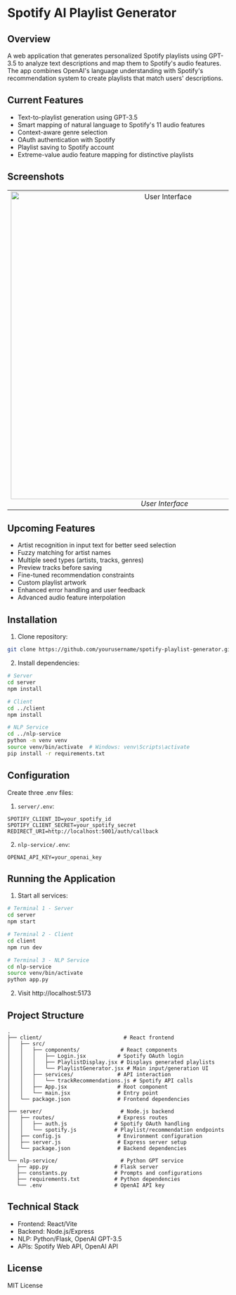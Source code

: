 # Spotify AI Playlist Generator

## Overview
A web application that generates personalized Spotify playlists using GPT-3.5 to analyze text descriptions and map them to Spotify's audio features. The app combines OpenAI's language understanding with Spotify's recommendation system to create playlists that match users' descriptions.

## Current Features
- Text-to-playlist generation using GPT-3.5
- Smart mapping of natural language to Spotify's 11 audio features
- Context-aware genre selection
- OAuth authentication with Spotify
- Playlist saving to Spotify account
- Extreme-value audio feature mapping for distinctive playlists

## Screenshots

<table>
  <tr>
    <td style="width: 700px; text-align: center;">
      <img src="./images/gen_playlist_ui.png" alt="User Interface" width="700"><br>
      <em>User Interface</em>
    </td>
    <td style="text-align: center;">
      <img src="./images/gen_playlist.jpg" alt="Generated Playlist" style="max-width: 100%;"><br>
      <em>Spotify Generated Playlist</em>
    </td>
  </tr>
</table>

## Upcoming Features
- Artist recognition in input text for better seed selection 
- Fuzzy matching for artist names
- Multiple seed types (artists, tracks, genres)
- Preview tracks before saving
- Fine-tuned recommendation constraints
- Custom playlist artwork
- Enhanced error handling and user feedback
- Advanced audio feature interpolation

## Installation
1. Clone repository:
```bash
git clone https://github.com/yourusername/spotify-playlist-generator.git
```

2. Install dependencies:
```bash
# Server
cd server
npm install

# Client
cd ../client
npm install

# NLP Service
cd ../nlp-service
python -m venv venv
source venv/bin/activate  # Windows: venv\Scripts\activate
pip install -r requirements.txt
```

## Configuration
Create three .env files:

1. `server/.env`:
```
SPOTIFY_CLIENT_ID=your_spotify_id
SPOTIFY_CLIENT_SECRET=your_spotify_secret
REDIRECT_URI=http://localhost:5001/auth/callback
```

2. `nlp-service/.env`:
```
OPENAI_API_KEY=your_openai_key
```

## Running the Application
1. Start all services:
```bash
# Terminal 1 - Server
cd server
npm start

# Terminal 2 - Client
cd client
npm run dev

# Terminal 3 - NLP Service
cd nlp-service
source venv/bin/activate
python app.py
```

2. Visit http://localhost:5173

## Project Structure
```
.
├── client/                          # React frontend
│   ├── src/
│   │   ├── components/             # React components
│   │   │   ├── Login.jsx          # Spotify OAuth login
│   │   │   ├── PlaylistDisplay.jsx # Displays generated playlists
│   │   │   └── PlaylistGenerator.jsx # Main input/generation UI
│   │   ├── services/              # API interaction
│   │   │   └── trackRecommendations.js # Spotify API calls
│   │   ├── App.jsx                # Root component
│   │   └── main.jsx               # Entry point
│   └── package.json               # Frontend dependencies
│
├── server/                         # Node.js backend
│   ├── routes/                    # Express routes
│   │   ├── auth.js               # Spotify OAuth handling
│   │   └── spotify.js            # Playlist/recommendation endpoints
│   ├── config.js                  # Environment configuration
│   ├── server.js                  # Express server setup
│   └── package.json               # Backend dependencies
│
└── nlp-service/                    # Python GPT service
   ├── app.py                     # Flask server
   ├── constants.py               # Prompts and configurations
   ├── requirements.txt           # Python dependencies
   └── .env                       # OpenAI API key
```

## Technical Stack
- Frontend: React/Vite
- Backend: Node.js/Express
- NLP: Python/Flask, OpenAI GPT-3.5
- APIs: Spotify Web API, OpenAI API

## License
MIT License
